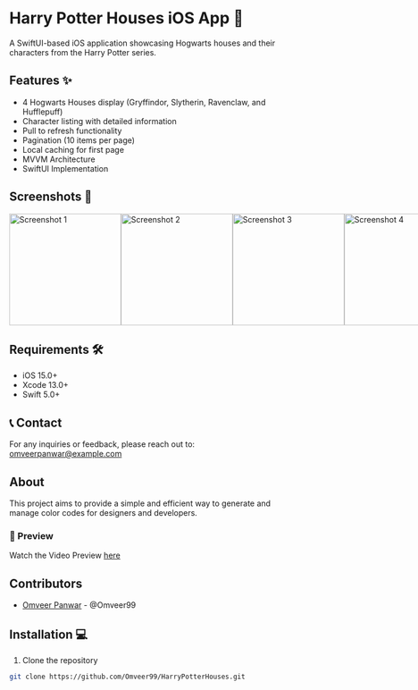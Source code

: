 # Harry Potter Houses iOS App 🏰

A SwiftUI-based iOS application showcasing Hogwarts houses and their characters from the Harry Potter series.

## Features ✨

- 4 Hogwarts Houses display (Gryffindor, Slytherin, Ravenclaw, and Hufflepuff)
- Character listing with detailed information
- Pull to refresh functionality
- Pagination (10 items per page)
- Local caching for first page
- MVVM Architecture
- SwiftUI Implementation

## Screenshots 📱
<div style="display: flex; justify-content: space-around;">
  <img src="https://github.com/user-attachments/assets/aebd3fab-13dc-4d80-b63c-cfb9b15c9927" alt="Screenshot 1" width="200"/>
  <img src="https://github.com/user-attachments/assets/77d1d19b-966e-4f9b-976d-1fd85ece6b68" alt="Screenshot 2" width="200"/>
  <img src="https://github.com/user-attachments/assets/16cba1ee-7835-43d8-a10c-7e3d1f237d4c" alt="Screenshot 3" width="200"/>
  <img src="https://github.com/user-attachments/assets/b51af0b0-dda6-434c-b301-aed15e38c137" alt="Screenshot 4" width="200"/>
</div>

## Requirements 🛠

- iOS 15.0+
- Xcode 13.0+
- Swift 5.0+


## 📞 Contact
For any inquiries or feedback, please reach out to: omveerpanwar@example.com

## About
This project aims to provide a simple and efficient way to generate and manage color codes for designers and developers.
### 🎥 Preview
Watch the Video Preview [here](https://youtu.be/PzqfOXyV5Sw)

## Contributors
- [Omveer Panwar](#) - @Omveer99


## Installation 💻

1. Clone the repository
```bash
git clone https://github.com/Omveer99/HarryPotterHouses.git
